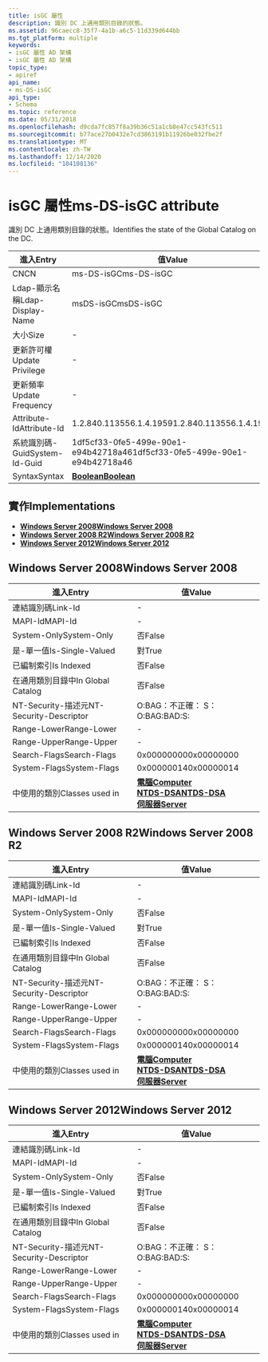 ```yaml
---
title: isGC 屬性
description: 識別 DC 上通用類別目錄的狀態。
ms.assetid: 96caecc8-35f7-4a1b-a6c5-11d339d644bb
ms.tgt_platform: multiple
keywords:
- isGC 屬性 AD 架構
- isGC 屬性 AD 架構
topic_type:
- apiref
api_name:
- ms-DS-isGC
api_type:
- Schema
ms.topic: reference
ms.date: 05/31/2018
ms.openlocfilehash: d9cda7fc857f8a39b36c51a1cb8e47cc543fc511
ms.sourcegitcommit: b77ace27b0432e7cd3863191b11926be032fbe2f
ms.translationtype: MT
ms.contentlocale: zh-TW
ms.lasthandoff: 12/14/2020
ms.locfileid: "104108136"
---
```

# <a name="ms-ds-isgc-attribute"></a><span data-ttu-id="a1418-105">isGC 屬性</span><span class="sxs-lookup"><span data-stu-id="a1418-105">ms-DS-isGC attribute</span></span>

<span data-ttu-id="a1418-106">識別 DC 上通用類別目錄的狀態。</span><span class="sxs-lookup"><span data-stu-id="a1418-106">Identifies the state of the Global Catalog on the DC.</span></span>



| <span data-ttu-id="a1418-107">進入</span><span class="sxs-lookup"><span data-stu-id="a1418-107">Entry</span></span> | <span data-ttu-id="a1418-108">值</span><span class="sxs-lookup"><span data-stu-id="a1418-108">Value</span></span> |
|-------------------|--------------------------------------|
| <span data-ttu-id="a1418-109">CN</span><span class="sxs-lookup"><span data-stu-id="a1418-109">CN</span></span>                | <span data-ttu-id="a1418-110">ms-DS-isGC</span><span class="sxs-lookup"><span data-stu-id="a1418-110">ms-DS-isGC</span></span>                           |
| <span data-ttu-id="a1418-111">Ldap-顯示名稱</span><span class="sxs-lookup"><span data-stu-id="a1418-111">Ldap-Display-Name</span></span> | <span data-ttu-id="a1418-112">msDS-isGC</span><span class="sxs-lookup"><span data-stu-id="a1418-112">msDS-isGC</span></span>                            |
| <span data-ttu-id="a1418-113">大小</span><span class="sxs-lookup"><span data-stu-id="a1418-113">Size</span></span>              | \-                                   |
| <span data-ttu-id="a1418-114">更新許可權</span><span class="sxs-lookup"><span data-stu-id="a1418-114">Update Privilege</span></span>  | \-                                   |
| <span data-ttu-id="a1418-115">更新頻率</span><span class="sxs-lookup"><span data-stu-id="a1418-115">Update Frequency</span></span>  | \-                                   |
| <span data-ttu-id="a1418-116">Attribute-Id</span><span class="sxs-lookup"><span data-stu-id="a1418-116">Attribute-Id</span></span>      | <span data-ttu-id="a1418-117">1.2.840.113556.1.4.1959</span><span class="sxs-lookup"><span data-stu-id="a1418-117">1.2.840.113556.1.4.1959</span></span>              |
| <span data-ttu-id="a1418-118">系統識別碼-Guid</span><span class="sxs-lookup"><span data-stu-id="a1418-118">System-Id-Guid</span></span>    | <span data-ttu-id="a1418-119">1df5cf33-0fe5-499e-90e1-e94b42718a46</span><span class="sxs-lookup"><span data-stu-id="a1418-119">1df5cf33-0fe5-499e-90e1-e94b42718a46</span></span> |
| <span data-ttu-id="a1418-120">Syntax</span><span class="sxs-lookup"><span data-stu-id="a1418-120">Syntax</span></span>            | [<span data-ttu-id="a1418-121">**Boolean**</span><span class="sxs-lookup"><span data-stu-id="a1418-121">**Boolean**</span></span>](s-boolean.md)         |



## <a name="implementations"></a><span data-ttu-id="a1418-122">實作</span><span class="sxs-lookup"><span data-stu-id="a1418-122">Implementations</span></span>

-   [<span data-ttu-id="a1418-123">**Windows Server 2008**</span><span class="sxs-lookup"><span data-stu-id="a1418-123">**Windows Server 2008**</span></span>](#windows-server-2008)
-   [<span data-ttu-id="a1418-124">**Windows Server 2008 R2**</span><span class="sxs-lookup"><span data-stu-id="a1418-124">**Windows Server 2008 R2**</span></span>](#windows-server-2008-r2)
-   [<span data-ttu-id="a1418-125">**Windows Server 2012**</span><span class="sxs-lookup"><span data-stu-id="a1418-125">**Windows Server 2012**</span></span>](#windows-server-2012)

## <a name="windows-server-2008"></a><span data-ttu-id="a1418-126">Windows Server 2008</span><span class="sxs-lookup"><span data-stu-id="a1418-126">Windows Server 2008</span></span>



| <span data-ttu-id="a1418-127">進入</span><span class="sxs-lookup"><span data-stu-id="a1418-127">Entry</span></span> | <span data-ttu-id="a1418-128">值</span><span class="sxs-lookup"><span data-stu-id="a1418-128">Value</span></span> |
|------------------------|--------------------------------------------------------------------------------------------------------------------------|
| <span data-ttu-id="a1418-129">連結識別碼</span><span class="sxs-lookup"><span data-stu-id="a1418-129">Link-Id</span></span>                | \-                                                                                                                       |
| <span data-ttu-id="a1418-130">MAPI-Id</span><span class="sxs-lookup"><span data-stu-id="a1418-130">MAPI-Id</span></span>                | \-                                                                                                                       |
| <span data-ttu-id="a1418-131">System-Only</span><span class="sxs-lookup"><span data-stu-id="a1418-131">System-Only</span></span>            | <span data-ttu-id="a1418-132">否</span><span class="sxs-lookup"><span data-stu-id="a1418-132">False</span></span>                                                                                                                    |
| <span data-ttu-id="a1418-133">是-單一值</span><span class="sxs-lookup"><span data-stu-id="a1418-133">Is-Single-Valued</span></span>       | <span data-ttu-id="a1418-134">對</span><span class="sxs-lookup"><span data-stu-id="a1418-134">True</span></span>                                                                                                                     |
| <span data-ttu-id="a1418-135">已編制索引</span><span class="sxs-lookup"><span data-stu-id="a1418-135">Is Indexed</span></span>             | <span data-ttu-id="a1418-136">否</span><span class="sxs-lookup"><span data-stu-id="a1418-136">False</span></span>                                                                                                                    |
| <span data-ttu-id="a1418-137">在通用類別目錄中</span><span class="sxs-lookup"><span data-stu-id="a1418-137">In Global Catalog</span></span>      | <span data-ttu-id="a1418-138">否</span><span class="sxs-lookup"><span data-stu-id="a1418-138">False</span></span>                                                                                                                    |
| <span data-ttu-id="a1418-139">NT-Security-描述元</span><span class="sxs-lookup"><span data-stu-id="a1418-139">NT-Security-Descriptor</span></span> | <span data-ttu-id="a1418-140">O:BAG：不正確： S：</span><span class="sxs-lookup"><span data-stu-id="a1418-140">O:BAG:BAD:S:</span></span>                                                                                                             |
| <span data-ttu-id="a1418-141">Range-Lower</span><span class="sxs-lookup"><span data-stu-id="a1418-141">Range-Lower</span></span>            | \-                                                                                                                       |
| <span data-ttu-id="a1418-142">Range-Upper</span><span class="sxs-lookup"><span data-stu-id="a1418-142">Range-Upper</span></span>            | \-                                                                                                                       |
| <span data-ttu-id="a1418-143">Search-Flags</span><span class="sxs-lookup"><span data-stu-id="a1418-143">Search-Flags</span></span>           | <span data-ttu-id="a1418-144">0x00000000</span><span class="sxs-lookup"><span data-stu-id="a1418-144">0x00000000</span></span>                                                                                                               |
| <span data-ttu-id="a1418-145">System-Flags</span><span class="sxs-lookup"><span data-stu-id="a1418-145">System-Flags</span></span>           | <span data-ttu-id="a1418-146">0x00000014</span><span class="sxs-lookup"><span data-stu-id="a1418-146">0x00000014</span></span>                                                                                                               |
| <span data-ttu-id="a1418-147">中使用的類別</span><span class="sxs-lookup"><span data-stu-id="a1418-147">Classes used in</span></span>        | [<span data-ttu-id="a1418-148">**電腦**</span><span class="sxs-lookup"><span data-stu-id="a1418-148">**Computer**</span></span>](c-computer.md)<br/> [<span data-ttu-id="a1418-149">**NTDS-DSA**</span><span class="sxs-lookup"><span data-stu-id="a1418-149">**NTDS-DSA**</span></span>](c-ntdsdsa.md)<br/> [<span data-ttu-id="a1418-150">**伺服器**</span><span class="sxs-lookup"><span data-stu-id="a1418-150">**Server**</span></span>](c-server.md)<br/> |



## <a name="windows-server-2008-r2"></a><span data-ttu-id="a1418-151">Windows Server 2008 R2</span><span class="sxs-lookup"><span data-stu-id="a1418-151">Windows Server 2008 R2</span></span>



| <span data-ttu-id="a1418-152">進入</span><span class="sxs-lookup"><span data-stu-id="a1418-152">Entry</span></span> | <span data-ttu-id="a1418-153">值</span><span class="sxs-lookup"><span data-stu-id="a1418-153">Value</span></span> |
|------------------------|--------------------------------------------------------------------------------------------------------------------------|
| <span data-ttu-id="a1418-154">連結識別碼</span><span class="sxs-lookup"><span data-stu-id="a1418-154">Link-Id</span></span>                | \-                                                                                                                       |
| <span data-ttu-id="a1418-155">MAPI-Id</span><span class="sxs-lookup"><span data-stu-id="a1418-155">MAPI-Id</span></span>                | \-                                                                                                                       |
| <span data-ttu-id="a1418-156">System-Only</span><span class="sxs-lookup"><span data-stu-id="a1418-156">System-Only</span></span>            | <span data-ttu-id="a1418-157">否</span><span class="sxs-lookup"><span data-stu-id="a1418-157">False</span></span>                                                                                                                    |
| <span data-ttu-id="a1418-158">是-單一值</span><span class="sxs-lookup"><span data-stu-id="a1418-158">Is-Single-Valued</span></span>       | <span data-ttu-id="a1418-159">對</span><span class="sxs-lookup"><span data-stu-id="a1418-159">True</span></span>                                                                                                                     |
| <span data-ttu-id="a1418-160">已編制索引</span><span class="sxs-lookup"><span data-stu-id="a1418-160">Is Indexed</span></span>             | <span data-ttu-id="a1418-161">否</span><span class="sxs-lookup"><span data-stu-id="a1418-161">False</span></span>                                                                                                                    |
| <span data-ttu-id="a1418-162">在通用類別目錄中</span><span class="sxs-lookup"><span data-stu-id="a1418-162">In Global Catalog</span></span>      | <span data-ttu-id="a1418-163">否</span><span class="sxs-lookup"><span data-stu-id="a1418-163">False</span></span>                                                                                                                    |
| <span data-ttu-id="a1418-164">NT-Security-描述元</span><span class="sxs-lookup"><span data-stu-id="a1418-164">NT-Security-Descriptor</span></span> | <span data-ttu-id="a1418-165">O:BAG：不正確： S：</span><span class="sxs-lookup"><span data-stu-id="a1418-165">O:BAG:BAD:S:</span></span>                                                                                                             |
| <span data-ttu-id="a1418-166">Range-Lower</span><span class="sxs-lookup"><span data-stu-id="a1418-166">Range-Lower</span></span>            | \-                                                                                                                       |
| <span data-ttu-id="a1418-167">Range-Upper</span><span class="sxs-lookup"><span data-stu-id="a1418-167">Range-Upper</span></span>            | \-                                                                                                                       |
| <span data-ttu-id="a1418-168">Search-Flags</span><span class="sxs-lookup"><span data-stu-id="a1418-168">Search-Flags</span></span>           | <span data-ttu-id="a1418-169">0x00000000</span><span class="sxs-lookup"><span data-stu-id="a1418-169">0x00000000</span></span>                                                                                                               |
| <span data-ttu-id="a1418-170">System-Flags</span><span class="sxs-lookup"><span data-stu-id="a1418-170">System-Flags</span></span>           | <span data-ttu-id="a1418-171">0x00000014</span><span class="sxs-lookup"><span data-stu-id="a1418-171">0x00000014</span></span>                                                                                                               |
| <span data-ttu-id="a1418-172">中使用的類別</span><span class="sxs-lookup"><span data-stu-id="a1418-172">Classes used in</span></span>        | [<span data-ttu-id="a1418-173">**電腦**</span><span class="sxs-lookup"><span data-stu-id="a1418-173">**Computer**</span></span>](c-computer.md)<br/> [<span data-ttu-id="a1418-174">**NTDS-DSA**</span><span class="sxs-lookup"><span data-stu-id="a1418-174">**NTDS-DSA**</span></span>](c-ntdsdsa.md)<br/> [<span data-ttu-id="a1418-175">**伺服器**</span><span class="sxs-lookup"><span data-stu-id="a1418-175">**Server**</span></span>](c-server.md)<br/> |



## <a name="windows-server-2012"></a><span data-ttu-id="a1418-176">Windows Server 2012</span><span class="sxs-lookup"><span data-stu-id="a1418-176">Windows Server 2012</span></span>



| <span data-ttu-id="a1418-177">進入</span><span class="sxs-lookup"><span data-stu-id="a1418-177">Entry</span></span> | <span data-ttu-id="a1418-178">值</span><span class="sxs-lookup"><span data-stu-id="a1418-178">Value</span></span> |
|------------------------|--------------------------------------------------------------------------------------------------------------------------|
| <span data-ttu-id="a1418-179">連結識別碼</span><span class="sxs-lookup"><span data-stu-id="a1418-179">Link-Id</span></span>                | \-                                                                                                                       |
| <span data-ttu-id="a1418-180">MAPI-Id</span><span class="sxs-lookup"><span data-stu-id="a1418-180">MAPI-Id</span></span>                | \-                                                                                                                       |
| <span data-ttu-id="a1418-181">System-Only</span><span class="sxs-lookup"><span data-stu-id="a1418-181">System-Only</span></span>            | <span data-ttu-id="a1418-182">否</span><span class="sxs-lookup"><span data-stu-id="a1418-182">False</span></span>                                                                                                                    |
| <span data-ttu-id="a1418-183">是-單一值</span><span class="sxs-lookup"><span data-stu-id="a1418-183">Is-Single-Valued</span></span>       | <span data-ttu-id="a1418-184">對</span><span class="sxs-lookup"><span data-stu-id="a1418-184">True</span></span>                                                                                                                     |
| <span data-ttu-id="a1418-185">已編制索引</span><span class="sxs-lookup"><span data-stu-id="a1418-185">Is Indexed</span></span>             | <span data-ttu-id="a1418-186">否</span><span class="sxs-lookup"><span data-stu-id="a1418-186">False</span></span>                                                                                                                    |
| <span data-ttu-id="a1418-187">在通用類別目錄中</span><span class="sxs-lookup"><span data-stu-id="a1418-187">In Global Catalog</span></span>      | <span data-ttu-id="a1418-188">否</span><span class="sxs-lookup"><span data-stu-id="a1418-188">False</span></span>                                                                                                                    |
| <span data-ttu-id="a1418-189">NT-Security-描述元</span><span class="sxs-lookup"><span data-stu-id="a1418-189">NT-Security-Descriptor</span></span> | <span data-ttu-id="a1418-190">O:BAG：不正確： S：</span><span class="sxs-lookup"><span data-stu-id="a1418-190">O:BAG:BAD:S:</span></span>                                                                                                             |
| <span data-ttu-id="a1418-191">Range-Lower</span><span class="sxs-lookup"><span data-stu-id="a1418-191">Range-Lower</span></span>            | \-                                                                                                                       |
| <span data-ttu-id="a1418-192">Range-Upper</span><span class="sxs-lookup"><span data-stu-id="a1418-192">Range-Upper</span></span>            | \-                                                                                                                       |
| <span data-ttu-id="a1418-193">Search-Flags</span><span class="sxs-lookup"><span data-stu-id="a1418-193">Search-Flags</span></span>           | <span data-ttu-id="a1418-194">0x00000000</span><span class="sxs-lookup"><span data-stu-id="a1418-194">0x00000000</span></span>                                                                                                               |
| <span data-ttu-id="a1418-195">System-Flags</span><span class="sxs-lookup"><span data-stu-id="a1418-195">System-Flags</span></span>           | <span data-ttu-id="a1418-196">0x00000014</span><span class="sxs-lookup"><span data-stu-id="a1418-196">0x00000014</span></span>                                                                                                               |
| <span data-ttu-id="a1418-197">中使用的類別</span><span class="sxs-lookup"><span data-stu-id="a1418-197">Classes used in</span></span>        | [<span data-ttu-id="a1418-198">**電腦**</span><span class="sxs-lookup"><span data-stu-id="a1418-198">**Computer**</span></span>](c-computer.md)<br/> [<span data-ttu-id="a1418-199">**NTDS-DSA**</span><span class="sxs-lookup"><span data-stu-id="a1418-199">**NTDS-DSA**</span></span>](c-ntdsdsa.md)<br/> [<span data-ttu-id="a1418-200">**伺服器**</span><span class="sxs-lookup"><span data-stu-id="a1418-200">**Server**</span></span>](c-server.md)<br/> |



 

 





